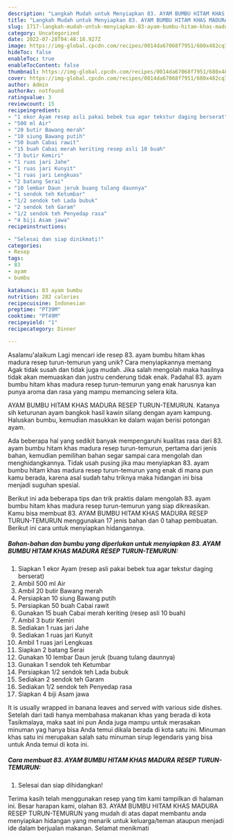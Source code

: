 ```yaml
---
description: "Langkah Mudah untuk Menyiapkan 83. AYAM BUMBU HITAM KHAS MADURA RESEP TURUN-TEMURUN{ yang Lezat"
title: "Langkah Mudah untuk Menyiapkan 83. AYAM BUMBU HITAM KHAS MADURA RESEP TURUN-TEMURUN{ yang Lezat"
slug: 1717-langkah-mudah-untuk-menyiapkan-83-ayam-bumbu-hitam-khas-madura-resep-turun-temurun-yang-lezat
category: Uncategorized
date: 2022-07-28T04:48:18.927Z
image: https://img-global.cpcdn.com/recipes/0014da67068f7951/680x482cq70/83-ayam-bumbu-hitam-khas-madura-resep-turun-temurun-foto-resep-utama.jpg
hideToc: false
enableToc: true
enableTocContent: false
thumbnail: https://img-global.cpcdn.com/recipes/0014da67068f7951/680x482cq70/83-ayam-bumbu-hitam-khas-madura-resep-turun-temurun-foto-resep-utama.jpg
cover: https://img-global.cpcdn.com/recipes/0014da67068f7951/680x482cq70/83-ayam-bumbu-hitam-khas-madura-resep-turun-temurun-foto-resep-utama.jpg
author: Admin
authorAv: notfound
ratingvalue: 3
reviewcount: 15
recipeingredient:
- "1 ekor Ayam resep asli pakai bebek tua agar tekstur daging berserat"
- "500 ml Air"
- "20 butir Bawang merah"
- "10 siung Bawang putih"
- "50 buah Cabai rawit"
- "15 buah Cabai merah keriting resep asli 10 buah"
- "3 butir Kemiri"
- "1 ruas jari Jahe"
- "1 ruas jari Kunyit"
- "1 ruas jari Lengkuas"
- "2 batang Serai"
- "10 lembar Daun jeruk buang tulang daunnya"
- "1 sendok teh Ketumbar"
- "1/2 sendok teh Lada bubuk"
- "2 sendok teh Garam"
- "1/2 sendok teh Penyedap rasa"
- "4 biji Asam jawa"
recipeinstructions:

- "Selesai dan siap dinikmati!"
categories:
- Resep
tags:
- 83
- ayam
- bumbu

katakunci: 83 ayam bumbu 
nutrition: 282 calories
recipecuisine: Indonesian
preptime: "PT39M"
cooktime: "PT49M"
recipeyield: "1"
recipecategory: Dinner

---
```



Asalamu'alaikum Lagi mencari ide resep 83. ayam bumbu hitam khas madura resep turun-temurun yang unik? Cara menyiapkannya memang Agak tidak susah dan tidak juga mudah. Jika salah mengolah maka hasilnya tidak akan memuaskan dan justru cenderung tidak enak. Padahal 83. ayam bumbu hitam khas madura resep turun-temurun yang enak harusnya kan punya aroma dan rasa yang mampu memancing selera kita.


AYAM BUMBU HITAM KHAS MADURA RESEP TURUN-TEMURUN. Katanya sih keturunan ayam bangkok hasil kawin silang dengan ayam kampung. Haluskan bumbu, kemudian masukkan ke dalam wajan berisi potongan ayam.

Ada beberapa hal yang sedikit banyak mempengaruhi kualitas rasa dari 83. ayam bumbu hitam khas madura resep turun-temurun, pertama dari jenis bahan, kemudian pemilihan bahan segar sampai cara mengolah dan menghidangkannya. Tidak usah pusing jika mau menyiapkan 83. ayam bumbu hitam khas madura resep turun-temurun yang enak di mana pun kamu berada, karena asal sudah tahu triknya maka hidangan ini bisa menjadi suguhan spesial.


Berikut ini ada beberapa tips dan trik praktis dalam mengolah 83. ayam bumbu hitam khas madura resep turun-temurun yang siap dikreasikan. Kamu bisa membuat 83. AYAM BUMBU HITAM KHAS MADURA RESEP TURUN-TEMURUN menggunakan 17 jenis bahan dan 0 tahap pembuatan. Berikut ini cara untuk menyiapkan hidangannya.

<!--inarticleads1-->

##### Bahan-bahan dan bumbu yang diperlukan untuk menyiapkan 83. AYAM BUMBU HITAM KHAS MADURA RESEP TURUN-TEMURUN:

1. Siapkan 1 ekor Ayam (resep asli pakai bebek tua agar tekstur daging berserat)
1. Ambil 500 ml Air
1. Ambil 20 butir Bawang merah
1. Persiapkan 10 siung Bawang putih
1. Persiapkan 50 buah Cabai rawit
1. Gunakan 15 buah Cabai merah keriting (resep asli 10 buah)
1. Ambil 3 butir Kemiri
1. Sediakan 1 ruas jari Jahe
1. Sediakan 1 ruas jari Kunyit
1. Ambil 1 ruas jari Lengkuas
1. Siapkan 2 batang Serai
1. Gunakan 10 lembar Daun jeruk (buang tulang daunnya)
1. Gunakan 1 sendok teh Ketumbar
1. Persiapkan 1/2 sendok teh Lada bubuk
1. Sediakan 2 sendok teh Garam
1. Sediakan 1/2 sendok teh Penyedap rasa
1. Siapkan 4 biji Asam jawa


It is usually wrapped in banana leaves and served with various side dishes. Setelah dari tadi hanya membahasa makanan khas yang berada di kota Tasikmalaya, maka saat ini pun Anda juga mampu untuk merasakan minuman yag hanya bisa Anda temui dikala berada di kota satu ini. Minuman khas satu ini merupakan salah satu minuman sirup legendaris yang bisa untuk Anda temui di kota ini. 

<!--inarticleads2-->

##### Cara membuat 83. AYAM BUMBU HITAM KHAS MADURA RESEP TURUN-TEMURUN:


1. Selesai dan siap dihidangkan!



Terima kasih telah menggunakan resep yang tim kami tampilkan di halaman ini. Besar harapan kami, olahan 83. AYAM BUMBU HITAM KHAS MADURA RESEP TURUN-TEMURUN yang mudah di atas dapat membantu anda menyiapkan hidangan yang menarik untuk keluarga/teman ataupun menjadi ide dalam berjualan makanan. Selamat menikmati
